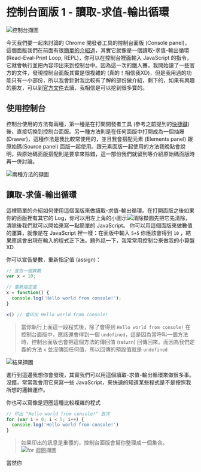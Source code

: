 # 控制台面版 1 -  讀取-求值-輸出循環
![控制台擷圖]()

今天我們要一起來討論的 Chrome 開發者工具的控制台面版 (Console panel)，這個面版我們在前面有很[簡單的介紹過](https://github.com/konekoya/talks/blob/master/intro-to-chrome-devtools-triathlon/day-3.md#%E6%8E%A7%E5%88%B6%E5%8F%B0%E9%9D%A2%E7%89%88-console-panel)，其實它就像是一個讀取-求值-輸出循環 (Read-Eval-Print Loop, REPL)，你可以在控制台裡面輸入 JavaScript 的指令，它就會執行並把內容印出來到控制台中。因為這一次的鐵人賽，我開始讀了一些官方的文件，發現控制台面版其實是很複雜的 (真的！相信我XD)，但是我用過的功能只有一小部份，所以我會針對我比較有了解的部份做介紹，剩下的，如果有興趣的朋友，可以到[官方文件](https://developers.google.com/web/tools/chrome-devtools/console/)去讀，我相信是可以挖到很多寶的。

## 使用控制台
控制台使用的方法有兩種，第一種是在打開開發者工具 (參考之前提到的[快捷鍵](https://developers.google.com/web/tools/chrome-devtools/console/)) 後，直接切換到控制台面版。另一種方法則是在任何面版中打開成為一個抽屜 (Drawer)，這種作法是我比較常使用的，並且我會搭配元素 (Elements panel) 跟原始碼(Source panel) 面版一起使用。跟元素面版一起使用的方法我晚點會說明，與原始碼面版搭配則是要拿來除錯，這一部份我們就留到等介紹原始碼面版時再一併討論。

![兩種方法的擷圖]()

## 讀取-求值-輸出循環
這裡簡單的介紹如何使用這個面版來做讀取-求值-輸出循環。在打開面版之後如果你的面版裡有其它的 Log，你可以用左上角的小圖示![清除擷圖]()先把它先清除，清除後我們就可以開始來寫一點簡單的 JavaScript。
你可以用這個面版來做數值的運算，就像是在 JavaScript 裡一樣：在面版中輸入 `5+5` 你應該會得到 `10` ，結果應該會出現在輸入的程式正下法。題外話一下，我常常用控制台來做我的小算盤XD

你可以宣告變數，重新指定值 (assign)：
```js
// 宣告一個算數
var x = 10;

// 重新指定值
x = function() {
  console.log('Hello world from console!');
}

x() // 會印出 Hello world from console!
```

> 當你執行上面這一段程式後，除了會得到 `Hello world from console!` 在控制台面版中，應該還會得到一個 `undefined`，這是因為當呼叫一個方法時，控制台面版也會把這個方法的傳回值 (return) 回傳回來。而因為我們定義的方法 `x` 並沒傳回任何值，所以回傳的預設值就是 `undefined`

![結果擷圖]()

進行到這邊我想你會發現，其實我們可以用這個讀取-求值-輸出循環來做很多事。沒錯，常常我會用它來寫一些 JavaScript，來快速的知道某些程式是不是按照我所想的邏輯運作。

你也可以寫像是迴圈這種比較複雜的程式
```js
// 印出 "Hello world from console!" 五次
for (var i = 0; i < 5; i++) {
  console.log('Hello world from console!')
}
```

> 如果印出的訊息是重覆的，控制台面版會幫你整理成一個集合。
![for 迴圈擷圖]()

當然你
